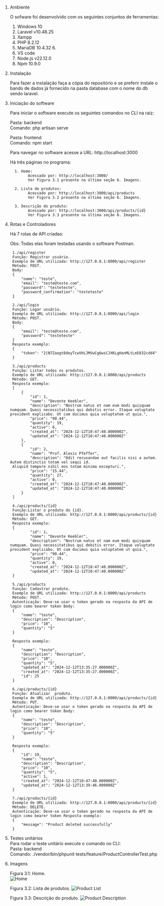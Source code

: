 1. Ambiente
   
    O sofware foi desenvolvido com os seguintes conjuntos de ferramentas: 
    1.	Windows 10 
    2.	Laravel v10.48.25 
    3.	Xampp 
    4.	PHP 8.2.12 
    5.	MariaDB 10.4.32 6.	
    6.	VS code 
    7.	Node.js v22.12.0 
    8.	Npm 10.9.0 
 
3. Instalação
   
    Para fazer a instalação faça a cópia do repositório e se preferir instale o bando de dados já fornecido na pasta database com o nome do db sendo laravel. 
 
5. Iniciação do software
   
     Para iniciar o software execute os seguintes comandos no CLI na raiz:
   
     Pasta: backend   
     Comando: php artisan serve 
      
     Pasta: frontend  
     Comando: npm start  
      
     Para navegar no software acesse a URL: 
     http://localhost:3000 
      
     Há três páginas no programa:
   
         1.	Home:  
               Acessado por: http://localhost:3000/
               Ver Figura 3.1 presente na última seção 6. Imagens. 
         
         2.	Lista de produtos:  
               Acessado por: http://localhost:3000/api/products
               Ver Figura 3.2 presente na última seção 6. Imagens. 
         
         3.	Descrição do produto:  
               Acessado por: http://localhost:3000/api/products/{id}
               Ver Figura 3.3 presente na última seção 6. Imagens. 
 
4. Rotas e Controladores
   
    Há 7 rotas de API criadas: 
    
    Obs: Todas elas foram testadas usando o software Postman. 
     
        1./api/register 
        Função: Registrar usuário.
        Exemplo de URL utilizada: http://127.0.0.1:8000/api/register
        Método: POST. 
        Body:  
        { 
            "name": "teste", 
            "email": "teste@teste.com", 
            "password": "testeteste", 
            "password_confirmation": "testeteste"  
        } 
        
        2./api/login 
        Função: Logar usuário. 
        Exemplo de URL utilizada: http://127.0.0.1:8000/api/login
        Método: POST. 
        Body:  
        { 
            "email": "teste@teste.com", 
            "password": "testeteste" 
        } 
        Resposta exemplo: 
        { 
            "token": "2|N7Zaogt8deyTcwVHiJMVwCg6wsCJXKLgHanMLtLm5832cdd4" 
        } 
        
        3./api/products 
        Função: Listar todos os produtos. 
        Exemplo de URL utilizada: http://127.0.0.1:8000/api/products 
        Método: GET. 
        Resposta exemplo:  
        [ 
            { 
                "id": 1, 
                "name": "Devonte Keebler", 
                "description": "Nostrum natus et nam eum modi quisquam numquam. Quasi necessitatibus qui debitis error. Itaque voluptate provident explicabo. Ut cum ducimus quia voluptatem ut quia.", 
                "price": "90.44", 
                "quantity": 19, 
                "active": 0, 
                "created_at": "2024-12-12T10:47:40.000000Z", 
                "updated_at": "2024-12-12T10:47:40.000000Z" 
            }, 
            { 
                "id": 2, 
                "name": "Prof. Alexis Pfeffer", 
                "description": "Odit recusandae aut facilis nisi a autem. Autem distinctio totam vel sequi id.
        Aliquid tempore nihil eos totam minima excepturi.", 
                "price": "15.44", 
                "quantity": 27, 
                "active": 0, 
                "created_at": "2024-12-12T10:47:40.000000Z", 
                "updated_at": "2024-12-12T10:47:40.000000Z" 
            } 
        ]
    
        4./api/products/{id} 
        Função:Listar o produto do {id}. 
        Exemplo de URL utilizada: http://127.0.0.1:8000/api/products/{id}
        Método: GET. 
        Resposta exemplo:  
        { 
                "id": 1, 
                "name": "Devonte Keebler", 
                "description": "Nostrum natus et nam eum modi quisquam numquam. Quasi necessitatibus qui debitis error. Itaque voluptate provident explicabo. Ut cum ducimus quia voluptatem ut quia.", 
                "price": "90.44", 
                "quantity": 19, 
                "active": 0, 
                "created_at": "2024-12-12T10:47:40.000000Z", 
                "updated_at": "2024-12-12T10:47:40.000000Z" 
        } 
    
        5./api/products 
        Função: Cadastrar produto. 
        Exemplo de URL utilizada: http://127.0.0.1:8000/api/products
        Método: POST. 
        Autenticação: Deve-se usar o token gerado na resposta da API de login como bearer token Body:  
        { 
            "name": "teste", 
            "description": "Description", 
            "price": "10", 
            "quantity": "5" 
        } 
        
        Resposta exemplo: 
        { 
            "name": "teste", 
            "description": "Description", 
            "price": "10", 
            "quantity": "5", 
            "updated_at": "2024-12-12T13:35:27.000000Z", 
            "created_at": "2024-12-12T13:35:27.000000Z", 
            "id": 25 
        } 
        
        6./api/products/{id} 
        Função: Atualizar  produto. 
        Exemplo de URL utilizada: http://127.0.0.1:8000/api/products/{id}
        Método: PUT. 
        Autenticação: Deve-se usar o token gerado na resposta da API de login como bearer token Body:  
        {  
            "name": "teste",  
            "description": "Description",  
            "price": "10",  
            "quantity": "5"  
        }  
        
        Resposta exemplo: 
        { 
            "id": 19, 
            "name": "teste", 
            "description": "Description", 
            "price": "10", 
            "quantity": "5", 
            "active": 1, 
            "created_at": "2024-12-12T10:47:40.000000Z", 
            "updated_at": "2024-12-12T13:39:46.000000Z" 
        } 
        
        7./api/products/{id} 
        Exemplo de URL utilizada: http://127.0.0.1:8000/api/products/{id} 
        Método: DELETE. 
        Autenticação: Deve-se usar o token gerado na resposta da API de login como bearer token Resposta exemplo: 
        { 
            "message": "Product deleted successfully" 
        } 
 
6. Testes unitários<br>
Para rodar o teste unitário execute o comando no CLI:<br>
Pasta: backend<br>
Comando: ./vendor/bin/phpunit tests/feature/ProductControllerTest.php 
 
8. Imagens
   
     Figura 3.1: Home.   
![Home](images/Home.jpg)<br>
                                                                          
     Figura 3.2: Lista de produtos. 
![Product List](images/ProductList.jpg)<br> 
                                                                           
      Figura 3.3: Descrição do produto. 
![Product Description](images/ProductDescription.jpg)<br> 
                                                                          
 

